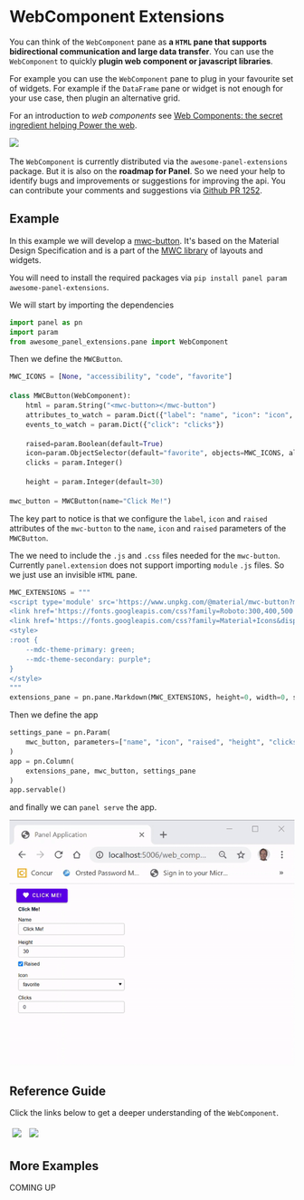 # WebComponent Extensions

You can think of the `WebComponent` pane as **a `HTML` pane that supports bidirectional communication and large data transfer**. You can use the `WebComponent` to quickly **plugin web component or javascript libraries**.

For example you can use the `WebComponent` pane to plug in your favourite set of widgets. For example if the `DataFrame` pane or widget is not enough for your use case, then plugin an alternative grid.

For an introduction to *web components* see [Web Components: the secret ingredient helping Power the web](https://www.youtube.com/watch?v=YBwgkr_Sbx0).

<a href="https://www.youtube.com/watch?v=YBwgkr_Sbx0" target="blank_"><img src="https://i.ytimg.com/vi/YBwgkr_Sbx0/hqdefault.jpg"></img></a>

The `WebComponent` is currently distributed via the `awesome-panel-extensions` package. But it is also on the **roadmap for Panel**. So we need your help to identify bugs and improvements or suggestions for improving the api. You can contribute your comments and suggestions via [Github PR 1252](https://github.com/holoviz/panel/pull/1252).

## Example

In this example we will develop a [mwc-button](https://github.com/material-components/material-components-web-components/tree/master/packages/button). It's based on the Material Design Specification and is a part of the [MWC library](https://github.com/material-components/material-components-web-components) of layouts and widgets.

You will need to install the required packages via `pip install panel param awesome-panel-extensions`.

We will start by importing the dependencies

```python
import panel as pn
import param
from awesome_panel_extensions.pane import WebComponent
```

Then we define the `MWCButton`.

```python
MWC_ICONS = [None, "accessibility", "code", "favorite"]

class MWCButton(WebComponent):
    html = param.String("<mwc-button></mwc-button")
    attributes_to_watch = param.Dict({"label": "name", "icon": "icon", "raised":"raised"})
    events_to_watch = param.Dict({"click": "clicks"})

    raised=param.Boolean(default=True)
    icon=param.ObjectSelector(default="favorite", objects=MWC_ICONS, allow_None=True)
    clicks = param.Integer()

    height = param.Integer(default=30)

mwc_button = MWCButton(name="Click Me!")
```

The key part to notice is that we configure the `label`, `icon` and `raised` attributes of the `mwc-button` to the `name`, `icon` and `raised` parameters of the `MWCButton`.

The we need to include the `.js` and `.css` files needed for the `mwc-button`. Currently `panel.extension` does not support importing `module` `.js` files. So we just use an invisible `HTML` pane.

```python
MWC_EXTENSIONS = """
<script type='module' src='https://www.unpkg.com/@material/mwc-button?module'></script>
<link href='https://fonts.googleapis.com/css?family=Roboto:300,400,500' rel='stylesheet'>
<link href='https://fonts.googleapis.com/css?family=Material+Icons&display=block' rel='stylesheet'>
<style>
:root {
    --mdc-theme-primary: green;
    --mdc-theme-secondary: purple*;
}
</style>
"""
extensions_pane = pn.pane.Markdown(MWC_EXTENSIONS, height=0, width=0, sizing_mode="fixed", margin=0)
```

Then we define the app

```python
settings_pane = pn.Param(
    mwc_button, parameters=["name", "icon", "raised", "height", "clicks"]
)
app = pn.Column(
    extensions_pane, mwc_button, settings_pane
)
app.servable()
```

and finally we can `panel serve` the app.

![MWC Button Image](webcomponent-example.gif)

## Reference Guide

Click the links below to get a deeper understanding of the `WebComponent`.

[<img src="https://mybinder.org/badge_logo.svg" style="height:25px;display:inline;margin:5px">](https://mybinder.org/v2/gh/MarcSkovMadsen/awesome-panel-extensions/master?filepath=examples%2Freference_gallery%2Fpanes%2FWebComponent.ipynb) [<img src="https://raw.githubusercontent.com/jupyter/design/master/logos/Badges/nbviewer_badge.svg" style="height:25px;display:inline;margin:5px">](https://nbviewer.jupyter.org/github/MarcSkovMadsen/awesome-panel-extensions/blob/master/examples/reference_gallery/panes/WebComponent.ipynb)

## More Examples

COMING UP
